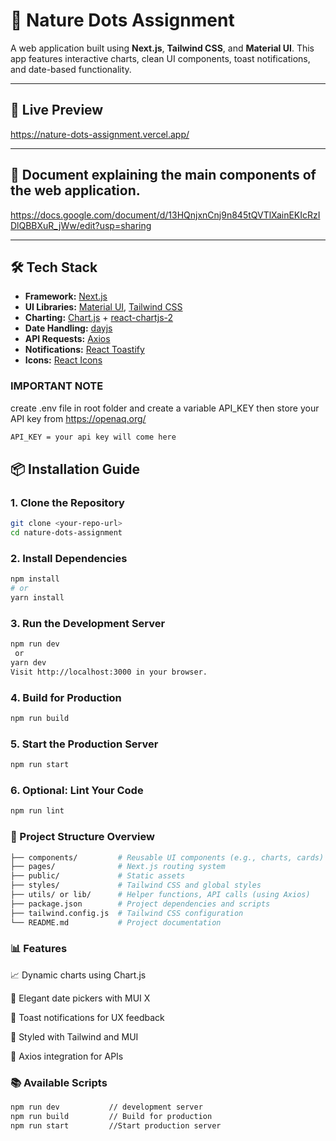 # 🌿 Nature Dots Assignment

A web application built using **Next.js**, **Tailwind CSS**, and **Material UI**. This app features interactive charts, clean UI components, toast notifications, and date-based functionality.

---

## 🚀 Live Preview

https://nature-dots-assignment.vercel.app/

---

## 🚀 Document explaining the main components of the web application.

https://docs.google.com/document/d/13HQnjxnCnj9n845tQVTlXainEKIcRzIDlQBBXuR_jWw/edit?usp=sharing

---

## 🛠️ Tech Stack

- **Framework:** [Next.js](https://nextjs.org/)
- **UI Libraries:** [Material UI](https://mui.com/), [Tailwind CSS](https://tailwindcss.com/)
- **Charting:** [Chart.js](https://www.chartjs.org/) + [react-chartjs-2](https://react-chartjs-2.js.org/)
- **Date Handling:** [dayjs](https://day.js.org/)
- **API Requests:** [Axios](https://axios-http.com/)
- **Notifications:** [React Toastify](https://fkhadra.github.io/react-toastify/)
- **Icons:** [React Icons](https://react-icons.github.io/react-icons/)


### IMPORTANT NOTE 
create .env file in root folder and create a variable API_KEY then store your API key from https://openaq.org/
```bash
API_KEY = your api key will come here

```

## 📦 Installation Guide

### 1. Clone the Repository
```bash
git clone <your-repo-url>
cd nature-dots-assignment

```

### 2. Install Dependencies

```bash
npm install
# or
yarn install

```
### 3. Run the Development Server
```bash
npm run dev
 or
yarn dev
Visit http://localhost:3000 in your browser.

```
### 4. Build for Production
```bash
npm run build

```
### 5. Start the Production Server
```bash
npm run start

```
### 6. Optional: Lint Your Code
```bash
npm run lint

```

### 🧩 Project Structure Overview
```bash
├── components/         # Reusable UI components (e.g., charts, cards)
├── pages/              # Next.js routing system
├── public/             # Static assets
├── styles/             # Tailwind CSS and global styles
├── utils/ or lib/      # Helper functions, API calls (using Axios)
├── package.json        # Project dependencies and scripts
├── tailwind.config.js  # Tailwind CSS configuration
└── README.md           # Project documentation

```
### 📊 Features
📈 Dynamic charts using Chart.js

📅 Elegant date pickers with MUI X

🔔 Toast notifications for UX feedback

🌈 Styled with Tailwind and MUI

🔄 Axios integration for APIs

### 📚 Available Scripts
```bash
npm run dev           // development server
npm run build	      // Build for production
npm run start	      //Start production server
